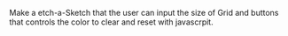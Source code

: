 Make a etch-a-Sketch that the user can input the size of Grid and buttons that
controls the color to clear and reset with javascrpit.